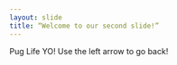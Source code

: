 ```yaml
---
layout: slide
title: “Welcome to our second slide!”
---
```

Pug Life YO!
Use the left arrow to go back!
